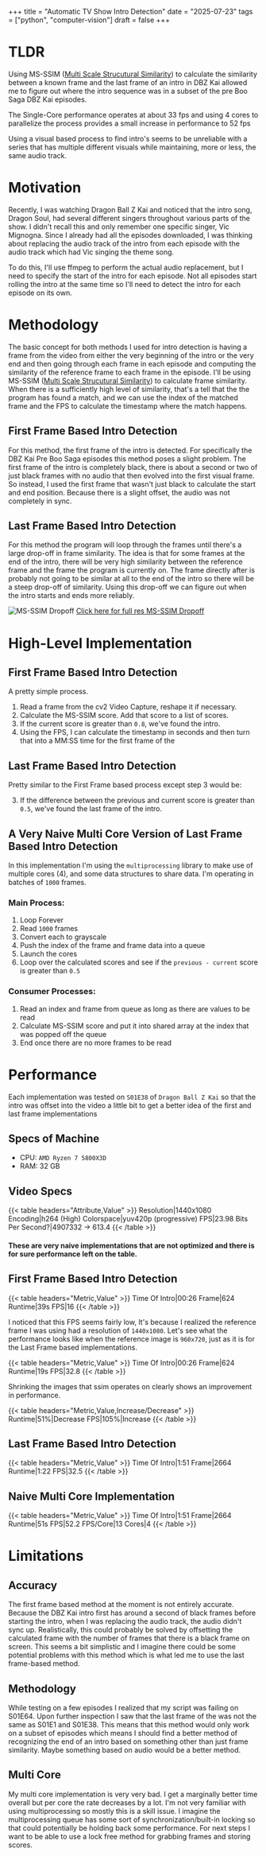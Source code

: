 +++
title = "Automatic TV Show Intro Detection"
date = "2025-07-23"
tags = ["python", "computer-vision"]
draft = false
+++

# TLDR

Using MS-SSIM ([Multi Scale Strucutural Similarity](https://en.wikipedia.org/wiki/Structural_similarity_index_measure "_blank")) to calculate the similarity between a known frame and the last frame of an intro in DBZ Kai allowed me to figure out where the intro sequence was in a subset of the pre Boo Saga DBZ Kai episodes. 

The Single-Core performance operates at about 33 fps and using 4 cores to parallelize the process provides a small increase in performance to 52 fps

Using a visual based process to find intro's seems to be unreliable with a series that has multiple different visuals while maintaining, more or less, the same audio track.

# Motivation 

Recently, I was watching Dragon Ball Z Kai and noticed that the intro song, Dragon Soul, had several different singers throughout various parts of the show. I didn't recall this and only remember one specific singer, Vic Mignogna. Since I already had all the episodes downloaded, I was thinking about replacing the audio track of the intro from each episode with the audio track which had Vic singing the theme song.

To do this, I'll use ffmpeg to perform the actual audio replacement, but I need to specify the start of the intro for each episode. Not all episodes start rolling the intro at the same time so I'll need to detect the intro for each episode on its own.


# Methodology

The basic concept for both methods I used for intro detection is having a frame from the video from either the very beginning of the intro or the very end and then going through each frame in each episode and computing the similarity of the reference frame to each frame in the episode. I'll be using MS-SSIM ([Multi Scale Strucutural Similarity](https://en.wikipedia.org/wiki/Structural_similarity_index_measure "_blank")) to calculate frame similarity. When there is a sufficiently high level of similarity, that's a tell that the the program has found a match, and we can use the index of the matched frame and the FPS to calculate the timestamp where the match happens.

## First Frame Based Intro Detection

For this method, the first frame of the intro is detected. For specifically the DBZ Kai Pre Boo Saga episodes this method poses a slight problem. The first frame of the intro is completely black, there is about a second or two of just black frames with no audio that then evolved into the first visual frame. So instead, I used the first frame that wasn't just black to calculate the start and end position. Because there is a slight offset, the audio was not completely in sync. 

## Last Frame Based Intro Detection

For this method the program will loop through the frames until there's a large drop-off in frame similarity. The idea is that for some frames at the end of the intro, there will be very high similarity between the reference frame and the frame the program is currently on. The frame directly after is probably not going to be similar at all to the end of the intro so there will be a steep drop-off of similarity. Using this drop-off we can figure out when the intro starts and ends more reliably.

![MS-SSIM Dropoff](ssim-dropoff.png)
[Click here for full res MS-SSIM Dropoff](ssim-dropoff.png "_blank")


# High-Level Implementation

## First Frame Based Intro Detection

A pretty simple process. 

1. Read a frame from the cv2 Video Capture, reshape it if necessary. 
2. Calculate the MS-SSIM score. Add that score to a list of scores. 
3. If the current score is greater than `0.8`, we've found the intro.
4. Using the FPS, I can calculate the timestamp in seconds and then turn that into a MM:SS time for the first frame of the 

## Last Frame Based Intro Detection

Pretty similar to the First Frame based process except step 3 would be:

3. If the difference between the previous and current score is greater than `0.5`, we've found the last frame of the intro.

## A Very Naive Multi Core Version of Last Frame Based Intro Detection

In this implementation I'm using the `multiprocessing` library to make use of multiple cores (4), and some data structures to share data.
I'm operating in batches of `1000` frames. 

### Main Process:
1. Loop Forever
2. Read `1000` frames
3. Convert each to grayscale 
4. Push the index of the frame and frame data into a queue
5. Launch the cores 
6. Loop over the calculated scores and see if the `previous - current` score is greater than `0.5`

### Consumer Processes:
1. Read an index and frame from queue as long as there are values to be read
2. Calculate MS-SSIM score and put it into shared array at the index that was popped off the queue
3. End once there are no more frames to be read

# Performance 

Each implementation was tested on `S01E38` of `Dragon Ball Z Kai` so that the intro was offset into the video a little bit to get a better idea of the first and last frame implementations

## Specs of Machine
- CPU: `AMD Ryzen 7 5800X3D`
- RAM: 32 GB

## Video Specs

{{< table headers="Attribute,Value" >}}
Resolution|1440x1080
Encoding|h264 (High)
Colorspace|yuv420p (progressive)
FPS|23.98
Bits Per Second?|4907332 -> 613.4
{{< /table >}}

#### These are very naive implementations that are not optimized and there is for sure performance left on the table.

## First Frame Based Intro Detection

{{< table headers="Metric,Value" >}}
Time Of Intro|00:26
Frame|624
Runtime|39s
FPS|16
{{< /table >}}

I noticed that this FPS seems fairly low, It's because I realized the reference frame I was using had a resolution of `1440x1080`. Let's see what the performance looks like when the reference image is `960x720`, just as it is for the Last Frame based implementations.

{{< table headers="Metric,Value" >}}
Time Of Intro|00:26
Frame|624
Runtime|19s
FPS|32.8
{{< /table >}}

Shrinking the images that ssim operates on clearly shows an improvement in performance. 


{{< table headers="Metric,Value,Increase/Decrease" >}}
Runtime|51%|Decrease
FPS|105%|Increase
{{< /table >}}



## Last Frame Based Intro Detection

{{< table headers="Metric,Value" >}}
Time Of Intro|1:51
Frame|2664
Runtime|1:22
FPS|32.5
{{< /table >}}

## Naive Multi Core Implementation

{{< table headers="Metric,Value" >}}
Time Of Intro|1:51
Frame|2664
Runtime|51s
FPS|52.2
FPS/Core|13
Cores|4
{{< /table >}}

# Limitations

## Accuracy

The first frame based method at the moment is not entirely accurate. Because the DBZ Kai intro first has around a second of black frames before starting the intro, when I was replacing the audio track, the audio didn't sync up. Realistically, this could probably be solved by offsetting the calculated frame with the number of frames that there is a black frame on screen. This seems a bit simplistic and I imagine there could be some potential problems with this method which is what led me to use the last frame-based method.

## Methodology

While testing on a few episodes I realized that my script was failing on S01E64. Upon further inspection I saw that the last frame of the was not the same as S01E1 and S01E38. This means that this method would only work on a subset of episodes which means I should find a better method of recognizing the end of an intro based on something other than just frame similarity. Maybe something based on audio would be a better method.

## Multi Core 

My multi core implementation is very very bad. I get a marginally better time overall but per core the rate decreases by a lot. I'm not very familiar with using multiprocessing so mostly this is a skill issue. I imagine the multiprocessing queue has some sort of synchronization/built-in locking so that could potentially be holding back some performance. For next steps I want to be able to use a lock free method for grabbing frames and storing scores. 
